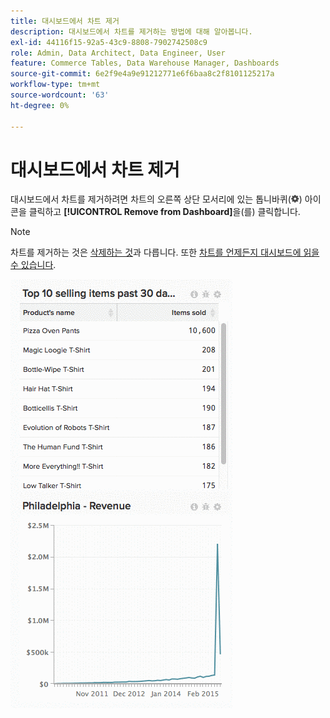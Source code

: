 ```yaml
---
title: 대시보드에서 차트 제거
description: 대시보드에서 차트를 제거하는 방법에 대해 알아봅니다.
exl-id: 44116f15-92a5-43c9-8808-7902742508c9
role: Admin, Data Architect, Data Engineer, User
feature: Commerce Tables, Data Warehouse Manager, Dashboards
source-git-commit: 6e2f9e4a9e91212771e6f6baa8c2f8101125217a
workflow-type: tm+mt
source-wordcount: '63'
ht-degree: 0%

---
```


# 대시보드에서 차트 제거

대시보드에서 차트를 제거하려면 차트의 오른쪽 상단 모서리에 있는 톱니바퀴(![](../../assets/gear-icon.png)) 아이콘을 클릭하고 **[!UICONTROL Remove from Dashboard]**&#x200B;을(를) 클릭합니다.

>[!NOTE]
>
>차트를 제거하는 것은 [삭제하는 것](../../data-user/dashboards/delete-chart.md)과 다릅니다. 또한 [차트를 언제든지 대시보드에 읽을 수 있습니다](../../data-user/dashboards/add-charts-dashboard.md).

![차트 제거](../../assets/Removing_Charts_from_Dashboards.gif)
